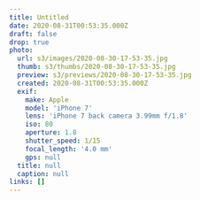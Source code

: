 ```yaml
---
title: Untitled
date: 2020-08-31T00:53:35.000Z
draft: false
drop: true
photo:
  url: s3/images/2020-08-30-17-53-35.jpg
  thumb: s3/thumbs/2020-08-30-17-53-35.jpg
  preview: s3/previews/2020-08-30-17-53-35.jpg
  created: 2020-08-31T00:53:35.000Z
  exif:
    make: Apple
    model: 'iPhone 7'
    lens: 'iPhone 7 back camera 3.99mm f/1.8'
    iso: 80
    aperture: 1.8
    shutter_speed: 1/15
    focal_length: '4.0 mm'
    gps: null
  title: null
  caption: null
links: []
---
```

